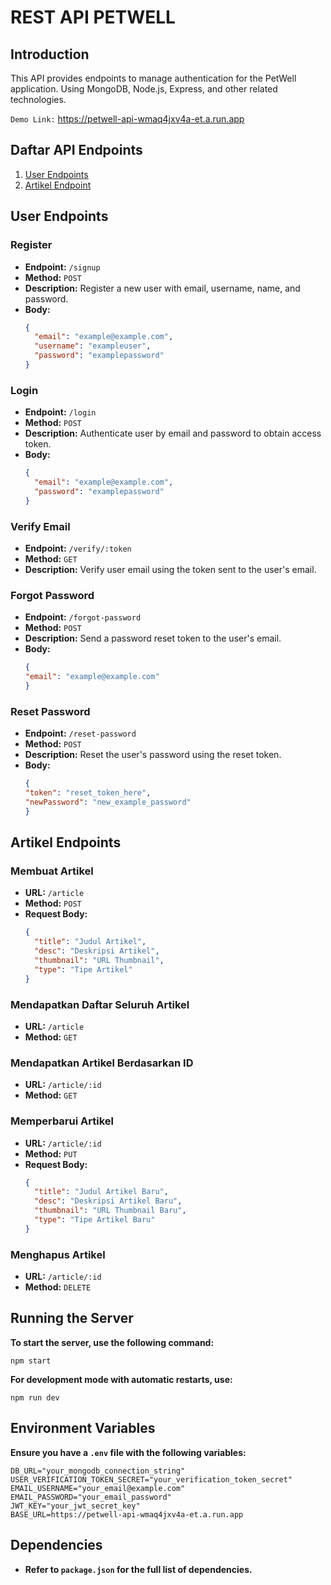 # REST API PETWELL

## Introduction

This API provides endpoints to manage authentication for the PetWell application. Using MongoDB, Node.js, Express, and other related technologies.

`Demo Link:` https://petwell-api-wmaq4jxv4a-et.a.run.app

## Daftar API Endpoints
1. [User Endpoints](#user-endpoints)
2. [Artikel Endpoint](#artikel-endpoints)

## User Endpoints

### Register

- **Endpoint:** `/signup`
- **Method:** `POST`
- **Description:** Register a new user with email, username, name, and password.
- **Body:**
  ```json
  {
    "email": "example@example.com",
    "username": "exampleuser",
    "password": "examplepassword"
  }
  ```

### Login

- **Endpoint:** `/login`
- **Method:** `POST`
- **Description:** Authenticate user by email and password to obtain access token.
- **Body:**
  ```json
  {
    "email": "example@example.com",
    "password": "examplepassword"
  }
  ```

### Verify Email

- **Endpoint:** `/verify/:token`
- **Method:** `GET`
- **Description:** Verify user email using the token sent to the user's email.

### Forgot Password

- **Endpoint:** `/forgot-password`
- **Method:** `POST`
- **Description:** Send a password reset token to the user's email.
- **Body:**
  ```json
  {
  "email": "example@example.com"
  }
  ```

### Reset Password

- **Endpoint:** `/reset-password`
- **Method:** `POST`
- **Description:** Reset the user's password using the reset token.
- **Body:**
  ```json
  {
  "token": "reset_token_here",
  "newPassword": "new_example_password"
  }
  ```

## Artikel Endpoints

### Membuat Artikel

- **URL:** `/article`
- **Method:** `POST`
- **Request Body:**
    ```json
    {
      "title": "Judul Artikel",
      "desc": "Deskripsi Artikel",
      "thumbnail": "URL Thumbnail",
      "type": "Tipe Artikel"
    }
    ```

### Mendapatkan Daftar Seluruh Artikel

- **URL:** `/article`
- **Method:** `GET`

### Mendapatkan Artikel Berdasarkan ID

- **URL:** `/article/:id`
- **Method:** `GET`

### Memperbarui Artikel

- **URL:** `/article/:id`
- **Method:** `PUT`
- **Request Body:**
    ```json
    {
      "title": "Judul Artikel Baru",
      "desc": "Deskripsi Artikel Baru",
      "thumbnail": "URL Thumbnail Baru",
      "type": "Tipe Artikel Baru"
    }
    ```

### Menghapus Artikel

- **URL:** `/article/:id`
- **Method:** `DELETE`

## Running the Server

**To start the server, use the following command:**

```
npm start
```

**For development mode with automatic restarts, use:**

```
npm run dev
```

## Environment Variables
**Ensure you have a `.env` file with the following variables:**
```
DB_URL="your_mongodb_connection_string"
USER_VERIFICATION_TOKEN_SECRET="your_verification_token_secret"
EMAIL_USERNAME="your_email@example.com"
EMAIL_PASSWORD="your_email_password"
JWT_KEY="your_jwt_secret_key"
BASE_URL=https://petwell-api-wmaq4jxv4a-et.a.run.app
```

## Dependencies
- **Refer to `package.json` for the full list of dependencies.**
